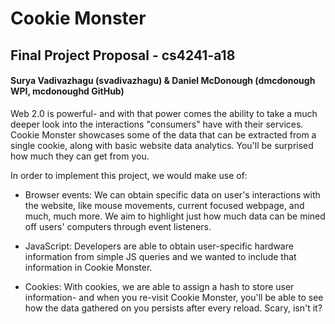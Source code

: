 # Cookie Monster
## Final Project Proposal - cs4241-a18
#### Surya Vadivazhagu (svadivazhagu) & Daniel McDonough (dmcdonough WPI, mcdonoughd GitHub)

Web 2.0 is powerful- and with that power comes the ability to take a much deeper look into the interactions "consumers" have with their services. Cookie Monster showcases some of the data that can be extracted from a single cookie, along with basic website data analytics. You'll be surprised how much they can get from you. 

In order to implement this project, we would make use of:
- Browser events: We can obtain specific data on user's interactions with the website, like mouse movements, current focused webpage, and much, much more. We aim to highlight just how much data can be mined off users' computers through event listeners.

- JavaScript: Developers are able to obtain user-specific hardware information from simple JS queries and we wanted to include that information in Cookie Monster. 

- Cookies: With cookies, we are able to assign a hash to store user information- and when you re-visit Cookie Monster, you'll be able to see how the data gathered on you persists after every reload. Scary, isn't it?
